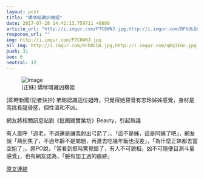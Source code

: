 ```yaml
---
layout: post
title: "嬌嗲暗藏凶機姐"
date: 2017-07-28 14:42:13.759711 +0800
article_url: "http://i.imgur.com/P7C8WNJ.jpg;http://i.imgur.com/DFbULQA.jpg;http://i.imgur.com/qKq3EGn.jpg;http://i.imgur.com/iGI2Gjn.jpg;http://i.imgur.com/aic3HPu.jpg;http://i.imgur.com/3qWak1l.jpg;http://i.imgur.com/hphmzGd.jpg;http://i.imgur.com/gNU8R0y.jpg;http://i.imgur.com/f4bhjH0.jpg;https://www.instagram.com/onlyme1022"
response_url: ""
img: http://i.imgur.com/P7C8WNJ.jpg
all_img: http://i.imgur.com/DFbULQA.jpg;http://i.imgur.com/qKq3EGn.jpg;http://i.imgur.com/iGI2Gjn.jpg;http://i.imgur.com/aic3HPu.jpg;http://i.imgur.com/3qWak1l.jpg;http://i.imgur.com/hphmzGd.jpg;http://i.imgur.com/gNU8R0y.jpg;http://i.imgur.com/f4bhjH0.jpg;https://scontent-tpe1-1.cdninstagram.com/t51.2885-19/s150x150/18888387_1168311616648203_838106732591841280_a.jpg
push: 31
boo: 6
neutral: 12
---
```


<figure>
<img src="http://i.imgur.com/P7C8WNJ.jpg" alt="image">
<figcaption>
[正妹] 嬌嗲暗藏凶機姐
</figcaption>
</figure>



[即時新聞/記者快抄] 弟剛認識這位姐時，只覺得她聲音有志玲姊姊感覺，身材是高挑長腿骨感，個性溫和不凶。

網友將相關訊息貼到《批踢踢實業坊》Beauty，引起熱議

有人直呼「過老，不過還是讓我射出弓箭了」、「這不是姊，這是阿姨了吧」，網友說「熟到焦了，不過年齡不是問題，再進去吃幾年飯也沒差」，「為什麼正妹都去當空姐了」。原PO說，「當看到照時驚覺錯了，有人不可貌相，凶不可隨便目測斗量感覺」，也有網友認為，「臉有加工過的痕跡」

<a href = "https://www.ptt.cc/bbs/Beauty/M.1500564163.A.2D6.html">原文連結</a>

